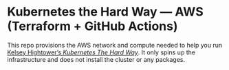 # Kubernetes the Hard Way — AWS (Terraform + GitHub Actions)

This repo provisions the AWS network and compute needed to help you run [Kelsey Hightower’s *Kubernetes The Hard Way*](https://github.com/kelseyhightower/kubernetes-the-hard-way). It only spins up the infrastructure and does not install the cluster or any packages.

